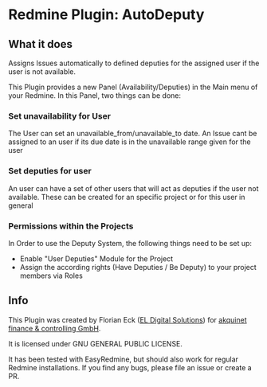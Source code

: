 # Redmine Plugin: AutoDeputy

## What it does
Assigns Issues automatically to defined deputies for the assigned user if the user is not available.

This Plugin provides a new Panel (Availability/Deputies) in the Main menu of your Redmine.
In this Panel, two things can be done:

### Set unavailability for User

The User can set an unavailable_from/unavailable_to date. An Issue cant be assigned to an user if its due date is in the unavailable range given for the user

### Set deputies for user

An user can have a set of other users that will act as deputies if the user not available. These can be created for an specific project or for this user in general

### Permissions within the Projects
In Order to use the Deputy System, the following things need to be set up:

- Enable "User Deputies" Module for the Project
- Assign the according rights (Have Deputies / Be Deputy) to your project members via Roles

## Info

This Plugin was created by Florian Eck ([EL Digital Solutions](http://www.el-digital.de)) for [akquinet finance & controlling GmbH](http://www.akquinet.de/).

It is licensed under GNU GENERAL PUBLIC LICENSE.

It has been tested with EasyRedmine, but should also work for regular Redmine installations. If you find any bugs, please file an issue or create a PR.
